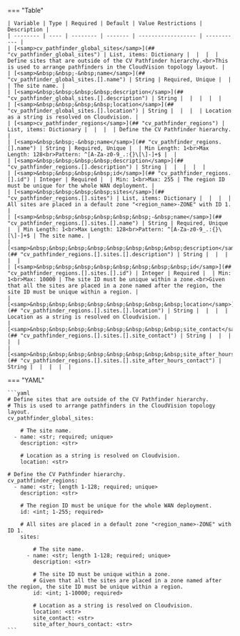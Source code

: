 <!--
  ~ Copyright (c) 2024 Arista Networks, Inc.
  ~ Use of this source code is governed by the Apache License 2.0
  ~ that can be found in the LICENSE file.
  -->
=== "Table"

    | Variable | Type | Required | Default | Value Restrictions | Description |
    | -------- | ---- | -------- | ------- | ------------------ | ----------- |
    | [<samp>cv_pathfinder_global_sites</samp>](## "cv_pathfinder_global_sites") | List, items: Dictionary |  |  |  | Define sites that are outside of the CV Pathfinder hierarchy.<br>This is used to arrange pathfinders in the CloudVision topology layout. |
    | [<samp>&nbsp;&nbsp;-&nbsp;name</samp>](## "cv_pathfinder_global_sites.[].name") | String | Required, Unique |  |  | The site name. |
    | [<samp>&nbsp;&nbsp;&nbsp;&nbsp;description</samp>](## "cv_pathfinder_global_sites.[].description") | String |  |  |  |  |
    | [<samp>&nbsp;&nbsp;&nbsp;&nbsp;location</samp>](## "cv_pathfinder_global_sites.[].location") | String |  |  |  | Location as a string is resolved on Cloudvision. |
    | [<samp>cv_pathfinder_regions</samp>](## "cv_pathfinder_regions") | List, items: Dictionary |  |  |  | Define the CV Pathfinder hierarchy. |
    | [<samp>&nbsp;&nbsp;-&nbsp;name</samp>](## "cv_pathfinder_regions.[].name") | String | Required, Unique |  | Min Length: 1<br>Max Length: 128<br>Pattern: ^[A-Za-z0-9_.:{}\[\]-]+$ |  |
    | [<samp>&nbsp;&nbsp;&nbsp;&nbsp;description</samp>](## "cv_pathfinder_regions.[].description") | String |  |  |  |  |
    | [<samp>&nbsp;&nbsp;&nbsp;&nbsp;id</samp>](## "cv_pathfinder_regions.[].id") | Integer | Required |  | Min: 1<br>Max: 255 | The region ID must be unique for the whole WAN deployment. |
    | [<samp>&nbsp;&nbsp;&nbsp;&nbsp;sites</samp>](## "cv_pathfinder_regions.[].sites") | List, items: Dictionary |  |  |  | All sites are placed in a default zone "<region_name>-ZONE" with ID 1. |
    | [<samp>&nbsp;&nbsp;&nbsp;&nbsp;&nbsp;&nbsp;-&nbsp;name</samp>](## "cv_pathfinder_regions.[].sites.[].name") | String | Required, Unique |  | Min Length: 1<br>Max Length: 128<br>Pattern: ^[A-Za-z0-9_.:{}\[\]-]+$ | The site name. |
    | [<samp>&nbsp;&nbsp;&nbsp;&nbsp;&nbsp;&nbsp;&nbsp;&nbsp;description</samp>](## "cv_pathfinder_regions.[].sites.[].description") | String |  |  |  |  |
    | [<samp>&nbsp;&nbsp;&nbsp;&nbsp;&nbsp;&nbsp;&nbsp;&nbsp;id</samp>](## "cv_pathfinder_regions.[].sites.[].id") | Integer | Required |  | Min: 1<br>Max: 10000 | The site ID must be unique within a zone.<br>Given that all the sites are placed in a zone named after the region, the site ID must be unique within a region. |
    | [<samp>&nbsp;&nbsp;&nbsp;&nbsp;&nbsp;&nbsp;&nbsp;&nbsp;location</samp>](## "cv_pathfinder_regions.[].sites.[].location") | String |  |  |  | Location as a string is resolved on Cloudvision. |
    | [<samp>&nbsp;&nbsp;&nbsp;&nbsp;&nbsp;&nbsp;&nbsp;&nbsp;site_contact</samp>](## "cv_pathfinder_regions.[].sites.[].site_contact") | String |  |  |  |  |
    | [<samp>&nbsp;&nbsp;&nbsp;&nbsp;&nbsp;&nbsp;&nbsp;&nbsp;site_after_hours_contact</samp>](## "cv_pathfinder_regions.[].sites.[].site_after_hours_contact") | String |  |  |  |  |

=== "YAML"

    ```yaml
    # Define sites that are outside of the CV Pathfinder hierarchy.
    # This is used to arrange pathfinders in the CloudVision topology layout.
    cv_pathfinder_global_sites:

        # The site name.
      - name: <str; required; unique>
        description: <str>

        # Location as a string is resolved on Cloudvision.
        location: <str>

    # Define the CV Pathfinder hierarchy.
    cv_pathfinder_regions:
      - name: <str; length 1-128; required; unique>
        description: <str>

        # The region ID must be unique for the whole WAN deployment.
        id: <int; 1-255; required>

        # All sites are placed in a default zone "<region_name>-ZONE" with ID 1.
        sites:

            # The site name.
          - name: <str; length 1-128; required; unique>
            description: <str>

            # The site ID must be unique within a zone.
            # Given that all the sites are placed in a zone named after the region, the site ID must be unique within a region.
            id: <int; 1-10000; required>

            # Location as a string is resolved on Cloudvision.
            location: <str>
            site_contact: <str>
            site_after_hours_contact: <str>
    ```
